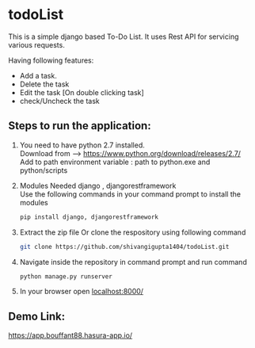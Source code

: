 # todoList
This is a simple django based To-Do List. It uses Rest API for servicing various requests.

Having following features:
* Add a task.
* Delete the task
* Edit the task [On double clicking task]
* check/Uncheck the task

## Steps to run the application:
1) You need to have python 2.7 installed. </br>
   Download from --> https://www.python.org/download/releases/2.7/ </br>
   Add to path environment variable : path to python.exe and python/scripts   

2) Modules Needed django , djangorestframework </br>
   Use the following commands in your command prompt to install the modules
   ```sh
   pip install django, djangorestframework
   ```
 

3) Extract the zip file Or clone the respository using following command
   ```sh
   git clone https://github.com/shivangigupta1404/todoList.git
   ```

4) Navigate inside the repository in command prompt and run command 
   ```sh
   python manage.py runserver 
   ```
6) In your browser open <a href="http://localhost:8000/">localhost:8000/</a>

## Demo Link:
<a href="https://app.bouffant88.hasura-app.io/">https://app.bouffant88.hasura-app.io/</a>
